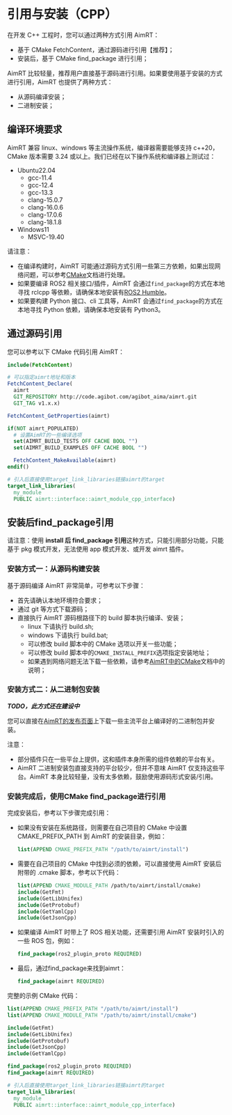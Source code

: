 
# 引用与安装（CPP）


在开发 C++ 工程时，您可以通过两种方式引用 AimRT：
- 基于 CMake FetchContent，通过源码进行引用【推荐】；
- 安装后，基于 CMake find_package 进行引用；

AimRT 比较轻量，推荐用户直接基于源码进行引用。如果要使用基于安装的方式进行引用，AimRT 也提供了两种方式：
- 从源码编译安装；
- 二进制安装；


## 编译环境要求
AimRT 兼容 linux、windows 等主流操作系统，编译器需要能够支持 c++20，CMake 版本需要 3.24 或以上。我们已经在以下操作系统和编译器上测试过：
- Ubuntu22.04
  - gcc-11.4
  - gcc-12.4
  - gcc-13.3
  - clang-15.0.7
  - clang-16.0.6
  - clang-17.0.6
  - clang-18.1.8
- Windows11
  - MSVC-19.40

请注意：
- 在编译构建时，AimRT 可能通过源码方式引用一些第三方依赖，如果出现网络问题，可以参考[CMake](../concepts/cmake.md)文档进行处理。
- 如果要编译 ROS2 相关接口/插件，AimRT 会通过`find_package`的方式在本地寻找 rclcpp 等依赖，请确保本地安装有[ROS2 Humble](https://docs.ros.org/en/humble/)。
- 如果要构建 Python 接口、cli 工具等，AimRT 会通过`find_package`的方式在本地寻找 Python 依赖，请确保本地安装有 Python3。


## 通过源码引用

您可以参考以下 CMake 代码引用 AimRT：
```cmake
include(FetchContent)

# 可以指定aimrt地址和版本
FetchContent_Declare(
  aimrt
  GIT_REPOSITORY http://code.agibot.com/agibot_aima/aimrt.git
  GIT_TAG v1.x.x)

FetchContent_GetProperties(aimrt)

if(NOT aimrt_POPULATED)
  # 设置AimRT的一些编译选项
  set(AIMRT_BUILD_TESTS OFF CACHE BOOL "")
  set(AIMRT_BUILD_EXAMPLES OFF CACHE BOOL "")

  FetchContent_MakeAvailable(aimrt)
endif()

# 引入后直接使用target_link_libraries链接aimrt的target
target_link_libraries(
  my_module
  PUBLIC aimrt::interface::aimrt_module_cpp_interface)
```

## 安装后find_package引用

请注意：使用 **install 后 find_package 引用**这种方式，只能引用部分功能，只能基于 pkg 模式开发，无法使用 app 模式开发、或开发 aimrt 插件。

### 安装方式一：从源码构建安装

基于源码编译 AimRT 非常简单，可参考以下步骤：
- 首先请确认本地环境符合要求；
- 通过 git 等方式下载源码；
- 直接执行 AimRT 源码根路径下的 build 脚本执行编译、安装；
  - linux 下请执行 build.sh;
  - windows 下请执行 build.bat;
  - 可以修改 build 脚本中的 CMake 选项以开关一些功能；
  - 可以修改 build 脚本中的`CMAKE_INSTALL_PREFIX`选项指定安装地址；
  - 如果遇到网络问题无法下载一些依赖，请参考[AimRT中的CMake](../concepts/cmake.md)文档中的说明；


### 安装方式二：从二进制包安装

***TODO，此方式还在建设中***

您可以直接在[AimRT的发布页面](https://code.agibot.com/agibot_aima/aimrt)上下载一些主流平台上编译好的二进制包并安装。

注意：
- 部分插件只在一些平台上提供，这和插件本身所需的组件依赖的平台有关。
- AimRT 二进制安装包直接支持的平台较少，但并不意味 AimRT 仅支持这些平台。AimRT 本身比较轻量，没有太多依赖，鼓励使用源码形式安装/引用。


### 安装完成后，使用CMake find_package进行引用

完成安装后，参考以下步骤完成引用：
- 如果没有安装在系统路径，则需要在自己项目的 CMake 中设置 CMAKE_PREFIX_PATH 到 AimRT 的安装目录，例如：
  ```cmake
  list(APPEND CMAKE_PREFIX_PATH "/path/to/aimrt/install")
  ```
- 需要在自己项目的 CMake 中找到必须的依赖，可以直接使用 AimRT 安装后附带的 .cmake 脚本，参考以下代码：
  ```cmake
  list(APPEND CMAKE_MODULE_PATH /path/to/aimrt/install/cmake)
  include(GetFmt)
  include(GetLibUnifex)
  include(GetProtobuf)
  include(GetYamlCpp)
  include(GetJsonCpp)
  ```
- 如果编译 AimRT 时带上了 ROS 相关功能，还需要引用 AimRT 安装时引入的一些 ROS 包，例如：
  ```cmake
  find_package(ros2_plugin_proto REQUIRED)
  ```
- 最后，通过find_package来找到aimrt：
  ```cmake
  find_package(aimrt REQUIRED)
  ```


完整的示例 CMake 代码：
```cmake
list(APPEND CMAKE_PREFIX_PATH "/path/to/aimrt/install")
list(APPEND CMAKE_MODULE_PATH "/path/to/aimrt/install/cmake")

include(GetFmt)
include(GetLibUnifex)
include(GetProtobuf)
include(GetJsonCpp)
include(GetYamlCpp)

find_package(ros2_plugin_proto REQUIRED)
find_package(aimrt REQUIRED)

# 引入后直接使用target_link_libraries链接aimrt的target
target_link_libraries(
  my_module
  PUBLIC aimrt::interface::aimrt_module_cpp_interface)
```
